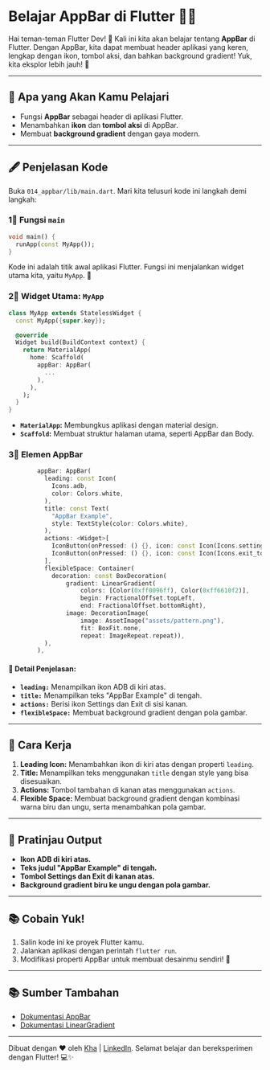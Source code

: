 # Belajar AppBar di Flutter 🎨✨

Hai teman-teman Flutter Dev! 👋 Kali ini kita akan belajar tentang **AppBar** di Flutter. Dengan AppBar, kita dapat membuat header aplikasi yang keren, lengkap dengan ikon, tombol aksi, dan bahkan background gradient! Yuk, kita eksplor lebih jauh! 🚀

---

## 🔮 Apa yang Akan Kamu Pelajari
- Fungsi **AppBar** sebagai header di aplikasi Flutter.
- Menambahkan **ikon** dan **tombol aksi** di AppBar.
- Membuat **background gradient** dengan gaya modern.

---

## 🖋️ Penjelasan Kode

Buka `014_appbar/lib/main.dart`. Mari kita telusuri kode ini langkah demi langkah:

### 1⃣ Fungsi `main`
```dart
void main() {
  runApp(const MyApp());
}
```
Kode ini adalah titik awal aplikasi Flutter. Fungsi ini menjalankan widget utama kita, yaitu `MyApp`. 🌟

### 2⃣ Widget Utama: `MyApp`
```dart
class MyApp extends StatelessWidget {
  const MyApp({super.key});

  @override
  Widget build(BuildContext context) {
    return MaterialApp(
      home: Scaffold(
        appBar: AppBar(
          ...
        ),
      ),
    );
  }
}
```
- **`MaterialApp`:** Membungkus aplikasi dengan material design.
- **`Scaffold`:** Membuat struktur halaman utama, seperti AppBar dan Body.

### 3⃣ Elemen AppBar
```dart
        appBar: AppBar(
          leading: const Icon(
            Icons.adb,
            color: Colors.white,
          ),
          title: const Text(
            "AppBar Example",
            style: TextStyle(color: Colors.white),
          ),
          actions: <Widget>[
            IconButton(onPressed: () {}, icon: const Icon(Icons.settings)),
            IconButton(onPressed: () {}, icon: const Icon(Icons.exit_to_app))
          ],
          flexibleSpace: Container(
            decoration: const BoxDecoration(
                gradient: LinearGradient(
                    colors: [Color(0xff0096ff), Color(0xff6610f2)],
                    begin: FractionalOffset.topLeft,
                    end: FractionalOffset.bottomRight),
                image: DecorationImage(
                    image: AssetImage("assets/pattern.png"),
                    fit: BoxFit.none,
                    repeat: ImageRepeat.repeat)),
          ),
        ),
```

#### 🔑 Detail Penjelasan:
- **`leading:`** Menampilkan ikon ADB di kiri atas.
- **`title:`** Menampilkan teks "AppBar Example" di tengah.
- **`actions:`** Berisi ikon Settings dan Exit di sisi kanan.
- **`flexibleSpace:`** Membuat background gradient dengan pola gambar.

---

## 🚀 Cara Kerja
1. **Leading Icon:** Menambahkan ikon di kiri atas dengan properti `leading`.
2. **Title:** Menampilkan teks menggunakan `title` dengan style yang bisa disesuaikan.
3. **Actions:** Tombol tambahan di kanan atas menggunakan `actions`.
4. **Flexible Space:** Membuat background gradient dengan kombinasi warna biru dan ungu, serta menambahkan pola gambar.

---

## 🔄 Pratinjau Output
- **Ikon ADB di kiri atas.**
- **Teks judul "AppBar Example" di tengah.**
- **Tombol Settings dan Exit di kanan atas.**
- **Background gradient biru ke ungu dengan pola gambar.**

---

## 📚 Cobain Yuk!
1. Salin kode ini ke proyek Flutter kamu.
2. Jalankan aplikasi dengan perintah `flutter run`.
3. Modifikasi properti AppBar untuk membuat desainmu sendiri! 🎉

---

## 📚 Sumber Tambahan
- [Dokumentasi AppBar](https://api.flutter.dev/flutter/material/AppBar-class.html)
- [Dokumentasi LinearGradient](https://api.flutter.dev/flutter/painting/LinearGradient-class.html)

---

Dibuat dengan ❤️ oleh [Kha](https://www.instagram.com/khalilaah.15/) | [LinkedIn](https://www.linkedin.com/in/khalilullah-nuraini-20246223b/). Selamat belajar dan bereksperimen dengan Flutter! 💻✨
